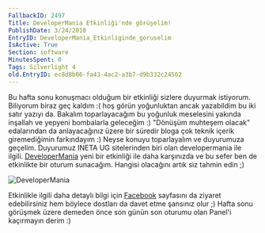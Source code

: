 ```yaml
---
FallbackID: 2497
Title: DeveloperMania Etkinliği'nde görüşelim!
PublishDate: 3/24/2010
EntryID: DeveloperMania_Etkinliginde_goruselim
IsActive: True
Section: software
MinutesSpent: 0
Tags: Silverlight 4
old.EntryID: ec8d8b06-fa43-4ac2-a3b7-d9b332c24562
---
```

Bu hafta sonu konuşmacı olduğum bir etkinliği sizlere duyurmak
istiyorum. Biliyorum biraz geç kaldım :( hoş görün yoğunluktan ancak
yazabildim bu iki satır yazıyı da. Bakalım toparlayacağım bu yoğunluk
meselesini yakında inşallah ve yepyeni bombalarla geleceğim :) "Dönüşüm
muhteşem olacak" edalarından da anlayacağınız üzere bir süredir bloga
çok teknik içerik giremediğimin farkındayım :) Neyse konuyu toparlayalım
ve duyurumuza geçelim. Duyurumuz INETA UG sitelerinden biri olan
developermania ile ilgili.
[DeveloperMania](http://www.developermania.net/developermania/haber.asp?katID=64)
yeni bir etkinliği ile daha karşınızda ve bu sefer ben de etkinlikte bir
oturum sunacağım. Hangisi olacağını artık siz tahmin edin ;)

![DeveloperMania](http://cdn.daron.yondem.com/assets/2497/23032010_1.jpg)

Etkinlikle ilgili daha detaylı bilgi için
[Facebook](http://www.facebook.com/event.php?eid=370677281359&ref=mf)
sayfasını da ziyaret edebilirsiniz hem böylece dostları da davet etme
şansınız olur ;) Hafta sonu görüşmek üzere demeden önce son günün son
oturumu olan Panel'i kaçırmayın derim :)


